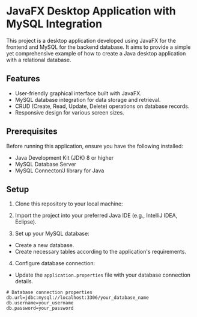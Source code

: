# JavaFX Desktop Application with MySQL Integration

This project is a desktop application developed using JavaFX for the frontend and MySQL for the backend database. It aims to provide a simple yet comprehensive example of how to create a Java desktop application with a relational database.

## Features

- User-friendly graphical interface built with JavaFX.
- MySQL database integration for data storage and retrieval.
- CRUD (Create, Read, Update, Delete) operations on database records.
- Responsive design for various screen sizes.

## Prerequisites

Before running this application, ensure you have the following installed:

- Java Development Kit (JDK) 8 or higher
- MySQL Database Server
- MySQL Connector/J library for Java

## Setup

1. Clone this repository to your local machine:
2. Import the project into your preferred Java IDE (e.g., IntelliJ IDEA, Eclipse).

3. Set up your MySQL database:
- Create a new database.
- Create necessary tables according to the application's requirements.

4. Configure database connection:
- Update the `application.properties` file with your database connection details.

```properties
# Database connection properties
db.url=jdbc:mysql://localhost:3306/your_database_name
db.username=your_username
db.password=your_password


